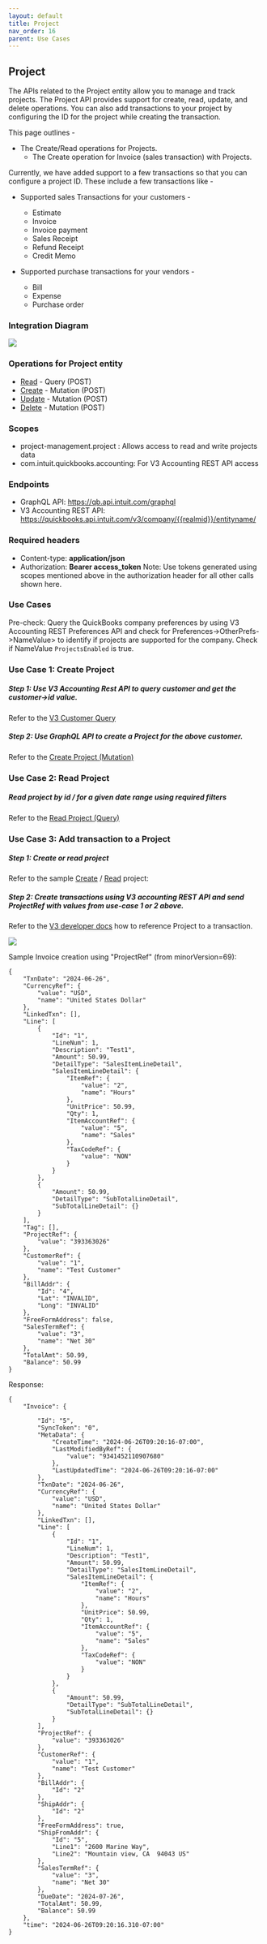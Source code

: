 ```yaml
---
layout: default
title: Project
nav_order: 16
parent: Use Cases
---
```


## Project

The APIs related to the Project entity allow you to manage and track projects.
The Project API provides support for create, read, update, and delete operations.
You can also add transactions to your project by configuring the ID for the project while creating the transaction.

This page outlines - 
- The Create/Read operations for Projects.
  - The Create operation for Invoice (sales transaction) with Projects. 

Currently, we have added support to a few transactions so that you can configure a project ID. 
These include a few transactions like - 

- Supported sales Transactions for your customers -
    - Estimate
    - Invoice
    - Invoice payment
    - Sales Receipt
    - Refund Receipt
    - Credit Memo
   
- Supported purchase transactions for your vendors -     
    - Bill
    - Expense
    - Purchase order
  

### Integration Diagram

![](/intuit-api/assets/images/Projects.png)


### Operations for Project entity

- [Read](https://intuitdeveloper.github.io/intuit-api/docs/schema-entities/project/#read-project) - Query (POST)                         
- [Create](https://intuitdeveloper.github.io/intuit-api/docs/schema-entities/project/#create-project) - Mutation (POST)                    
- [Update](https://intuitdeveloper.github.io/intuit-api/docs/schema-entities/project/#update-project) - Mutation (POST)                    
- [Delete](https://intuitdeveloper.github.io/intuit-api/docs/schema-entities/project/#delete-project) - Mutation (POST)   


### Scopes

-   project-management.project : Allows access to read and write projects data
-   com.intuit.quickbooks.accounting: For V3 Accounting REST API access


### Endpoints

-   GraphQL API:  https://qb.api.intuit.com/graphql 
-   V3 Accounting REST API: https://quickbooks.api.intuit.com/v3/company/{{realmid}}/entityname/ 


### Required headers

-   Content-type: **application/json**
-   Authorization: **Bearer access_token**
Note: Use tokens generated using scopes mentioned above in the authorization header for all other calls shown here.
 
### Use Cases

Pre-check: Query the QuickBooks company preferences by using V3 Accounting REST Preferences API and check for Preferences->OtherPrefs->NameValue> to identify if projects are supported for the company. Check if NameValue `ProjectsEnabled` is true.


### Use Case 1: Create Project

##### Step 1: Use V3 Accounting Rest API to query customer and get the customer->id value.
Refer to the [V3 Customer Query](https://developer.intuit.com/app/developer/qbo/docs/api/accounting/most-commonly-used/customer#query-a-customer)

##### Step 2: Use GraphQL API to create a Project for the above customer.
Refer to the [Create Project (Mutation)](https://intuitdeveloper.github.io/intuit-api/docs/schema-entities/project/#create-project)

### Use Case 2: Read Project

##### Read project by id / for a given date range using required filters
Refer to the [Read Project (Query)](https://intuitdeveloper.github.io/intuit-api/docs/schema-entities/project/#read-project)

### Use Case 3: Add transaction to a Project

##### Step 1: Create or read project
Refer to the sample [Create](https://intuitdeveloper.github.io/intuit-api/docs/schema-entities/project/#create-project) / [Read](https://intuitdeveloper.github.io/intuit-api/docs/schema-entities/project/#read-project) project:

##### Step 2: Create transactions using V3 accounting REST API and send ProjectRef with values from use-case 1 or 2 above.

Refer to the [V3 developer docs](https://developer.intuit.com/app/developer/qbo/docs/api/accounting/most-commonly-used/invoice) how to reference Project to a transaction.
         
![](/intuit-api/assets/images/ProjectRef.png) 


Sample Invoice creation using "ProjectRef" (from minorVersion=69):

```
{
    "TxnDate": "2024-06-26",
    "CurrencyRef": {
        "value": "USD",
        "name": "United States Dollar"
    },
    "LinkedTxn": [],
    "Line": [
        {
            "Id": "1",
            "LineNum": 1,
            "Description": "Test1",
            "Amount": 50.99,
            "DetailType": "SalesItemLineDetail",
            "SalesItemLineDetail": {
                "ItemRef": {
                    "value": "2",
                    "name": "Hours"
                },
                "UnitPrice": 50.99,
                "Qty": 1,
                "ItemAccountRef": {
                    "value": "5",
                    "name": "Sales"
                },
                "TaxCodeRef": {
                    "value": "NON"
                }
            }
        },
        {
            "Amount": 50.99,
            "DetailType": "SubTotalLineDetail",
            "SubTotalLineDetail": {}
        }
    ],
    "Tag": [],
    "ProjectRef": {
        "value": "393363026"
    },
    "CustomerRef": {
        "value": "1",
        "name": "Test Customer"
    },
    "BillAddr": {
        "Id": "4",
        "Lat": "INVALID",
        "Long": "INVALID"
    },
    "FreeFormAddress": false,
    "SalesTermRef": {
        "value": "3",
        "name": "Net 30"
    },
    "TotalAmt": 50.99,
    "Balance": 50.99
}
```

Response:
```
{
    "Invoice": {
       
        "Id": "5",
        "SyncToken": "0",
        "MetaData": {
            "CreateTime": "2024-06-26T09:20:16-07:00",
            "LastModifiedByRef": {
                "value": "9341452110907680"
            },
            "LastUpdatedTime": "2024-06-26T09:20:16-07:00"
        },
        "TxnDate": "2024-06-26",
        "CurrencyRef": {
            "value": "USD",
            "name": "United States Dollar"
        },
        "LinkedTxn": [],
        "Line": [
            {
                "Id": "1",
                "LineNum": 1,
                "Description": "Test1",
                "Amount": 50.99,
                "DetailType": "SalesItemLineDetail",
                "SalesItemLineDetail": {
                    "ItemRef": {
                        "value": "2",
                        "name": "Hours"
                    },
                    "UnitPrice": 50.99,
                    "Qty": 1,
                    "ItemAccountRef": {
                        "value": "5",
                        "name": "Sales"
                    },
                    "TaxCodeRef": {
                        "value": "NON"
                    }
                }
            },
            {
                "Amount": 50.99,
                "DetailType": "SubTotalLineDetail",
                "SubTotalLineDetail": {}
            }
        ],
        "ProjectRef": {
            "value": "393363026"
        },
        "CustomerRef": {
            "value": "1",
            "name": "Test Customer"
        },
        "BillAddr": {
            "Id": "2"
        },
        "ShipAddr": {
            "Id": "2"
        },
        "FreeFormAddress": true,
        "ShipFromAddr": {
            "Id": "5",
            "Line1": "2600 Marine Way",
            "Line2": "Mountain view, CA  94043 US"
        },
        "SalesTermRef": {
            "value": "3",
            "name": "Net 30"
        },
        "DueDate": "2024-07-26",
        "TotalAmt": 50.99,
        "Balance": 50.99
    },
    "time": "2024-06-26T09:20:16.310-07:00"
}
```



